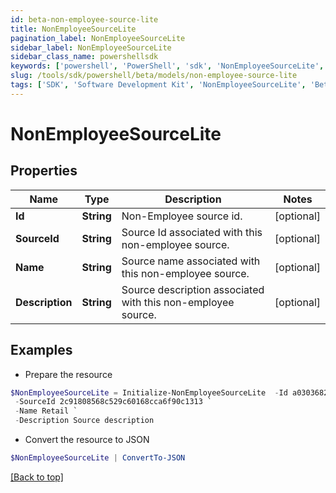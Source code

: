 ```yaml
---
id: beta-non-employee-source-lite
title: NonEmployeeSourceLite
pagination_label: NonEmployeeSourceLite
sidebar_label: NonEmployeeSourceLite
sidebar_class_name: powershellsdk
keywords: ['powershell', 'PowerShell', 'sdk', 'NonEmployeeSourceLite', 'BetaNonEmployeeSourceLite'] 
slug: /tools/sdk/powershell/beta/models/non-employee-source-lite
tags: ['SDK', 'Software Development Kit', 'NonEmployeeSourceLite', 'BetaNonEmployeeSourceLite']
---
```



# NonEmployeeSourceLite

## Properties

Name | Type | Description | Notes
------------ | ------------- | ------------- | -------------
**Id** | **String** | Non-Employee source id. | [optional] 
**SourceId** | **String** | Source Id associated with this non-employee source. | [optional] 
**Name** | **String** | Source name associated with this non-employee source. | [optional] 
**Description** | **String** | Source description associated with this non-employee source. | [optional] 

## Examples

- Prepare the resource
```powershell
$NonEmployeeSourceLite = Initialize-NonEmployeeSourceLite  -Id a0303682-5e4a-44f7-bdc2-6ce6112549c1 `
 -SourceId 2c91808568c529c60168cca6f90c1313 `
 -Name Retail `
 -Description Source description
```

- Convert the resource to JSON
```powershell
$NonEmployeeSourceLite | ConvertTo-JSON
```


[[Back to top]](#) 

